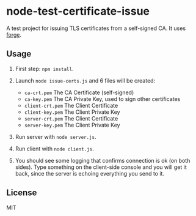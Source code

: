 # node-test-certificate-issue

A test project for issuing TLS certificates from a self-signed CA. It uses [forge](https://github.com/digitalbazaar/forge).

## Usage

1.  First step: `npm install`.

2.  Launch `node issue-certs.js` and 6 files will be created:
    - `ca-crt.pem` The CA Certificate (self-signed)
    - `ca-key.pem` The CA Private Key, used to sign other certificates
    - `client-crt.pem` The Client Certificate
    - `client-key.pem` The Client Private Key
    - `server-crt.pem` The Client Certificate
    - `server-key.pem` The Client Private Key

3.  Run server with `node server.js`.
4.  Run client with `node client.js`.
5.  You should see some logging that confirms connection is ok (on both sides). Type something on the client-side console and you will get it back, since the server is echoing everything you send to it.

## License
MIT
